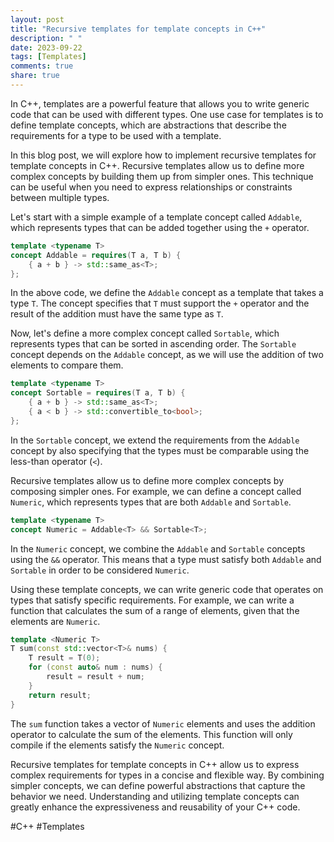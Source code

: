 ```yaml
---
layout: post
title: "Recursive templates for template concepts in C++"
description: " "
date: 2023-09-22
tags: [Templates]
comments: true
share: true
---
```


In C++, templates are a powerful feature that allows you to write generic code that can be used with different types. One use case for templates is to define template concepts, which are abstractions that describe the requirements for a type to be used with a template.

In this blog post, we will explore how to implement recursive templates for template concepts in C++. Recursive templates allow us to define more complex concepts by building them up from simpler ones. This technique can be useful when you need to express relationships or constraints between multiple types.

Let's start with a simple example of a template concept called `Addable`, which represents types that can be added together using the `+` operator.

```cpp
template <typename T>
concept Addable = requires(T a, T b) {
    { a + b } -> std::same_as<T>;
};
```

In the above code, we define the `Addable` concept as a template that takes a type `T`. The concept specifies that `T` must support the `+` operator and the result of the addition must have the same type as `T`.

Now, let's define a more complex concept called `Sortable`, which represents types that can be sorted in ascending order. The `Sortable` concept depends on the `Addable` concept, as we will use the addition of two elements to compare them.

```cpp
template <typename T>
concept Sortable = requires(T a, T b) {
    { a + b } -> std::same_as<T>;
    { a < b } -> std::convertible_to<bool>;
};
```

In the `Sortable` concept, we extend the requirements from the `Addable` concept by also specifying that the types must be comparable using the less-than operator (`<`).

Recursive templates allow us to define more complex concepts by composing simpler ones. For example, we can define a concept called `Numeric`, which represents types that are both `Addable` and `Sortable`.

```cpp
template <typename T>
concept Numeric = Addable<T> && Sortable<T>;
```

In the `Numeric` concept, we combine the `Addable` and `Sortable` concepts using the `&&` operator. This means that a type must satisfy both `Addable` and `Sortable` in order to be considered `Numeric`.

Using these template concepts, we can write generic code that operates on types that satisfy specific requirements. For example, we can write a function that calculates the sum of a range of elements, given that the elements are `Numeric`.

```cpp
template <Numeric T>
T sum(const std::vector<T>& nums) {
    T result = T(0);
    for (const auto& num : nums) {
        result = result + num;
    }
    return result;
}
```

The `sum` function takes a vector of `Numeric` elements and uses the addition operator to calculate the sum of the elements. This function will only compile if the elements satisfy the `Numeric` concept.

Recursive templates for template concepts in C++ allow us to express complex requirements for types in a concise and flexible way. By combining simpler concepts, we can define powerful abstractions that capture the behavior we need. Understanding and utilizing template concepts can greatly enhance the expressiveness and reusability of your C++ code.

#C++ #Templates